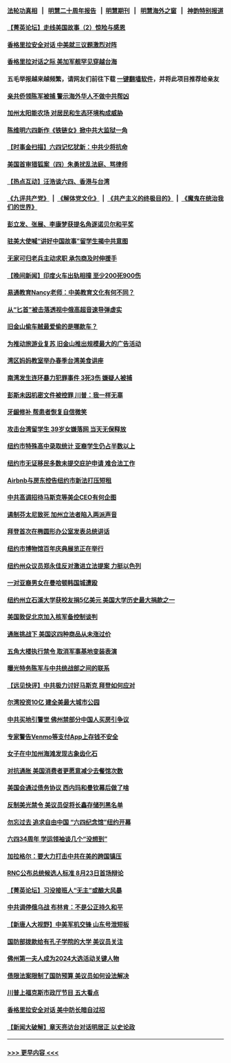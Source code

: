 #### [法轮功真相](https://github.com/gfw-breaker/truth/blob/master/README.md?t=0) &nbsp;&nbsp;|&nbsp;&nbsp; [明慧二十周年报告](https://github.com/gfw-breaker/mh-reports/blob/master/README.md?t=0) &nbsp;&nbsp;|&nbsp;&nbsp;[明慧期刊](https://github.com/gfw-breaker/mh-qikan) &nbsp;&nbsp;|&nbsp;&nbsp; [明慧海外之窗](https://github.com/gfw-breaker/mh-news/blob/master/README.md?t=0) &nbsp;&nbsp;|&nbsp;&nbsp; [神韵特别报道](https://github.com/gfw-breaker/mh-news/blob/master/shenyun.md?t=0)
#### [【菁英论坛】走线美国故事（2）惊险与感恩](../pages/nsc412/n14009399.md?t=06040343) 
#### [香格里拉安全对话 中美就三议题激烈对阵](../pages/nsc412/n14009412.md?t=06040343) 
#### [香格里拉对话之际 美加军舰罕见穿越台海](../pages/nsc412/n14009379.md?t=06040343) 
#### 五毛举报越来越频繁，请网友们前往下载 [一键翻墙软件](https://github.com/gfw-breaker/ssr-accounts)，并将此项目推荐给亲友
#### [亲共侨领陈军被捕 警示海外华人不做中共帮凶](../pages/nsc412/n14009219.md?t=06040343) 
#### [加州太阳能农场 对居民和生态环境构成威胁](../pages/nsc412/n14009232.md?t=06040343) 
#### [陈维明六四新作《铁链女》掀中共大监狱一角](../pages/nsc412/n14009248.md?t=06040343) 
#### [【时事金扫描】六四记忆犹新：中共少将抗命](../pages/nsc412/n14009112.md?t=06040343) 
#### [美国首审猎狐案（四）朱勇扰乱法庭、骂律师](../pages/nsc412/n14009171.md?t=06040343) 
#### [【热点互动】汪浩谈六四、香港与台湾](../pages/nsc412/n14009065.md?t=06040343) 
#### [《九评共产党》](https://github.com/begood0513/9ping.md/blob/master/README.md) &nbsp;|&nbsp; [《解体党文化》](../../../../jtdwh.md/blob/master/README.md)  &nbsp;|&nbsp; [《共产主义的终极目的》](../../../../gczydzjmd.md/blob/master/README.md) &nbsp;|&nbsp; [《魔鬼在统治我们的世界》](../../../../mgztzwmdsj.md/blob/master/README.md) 
#### [彭立发、张展、李康梦获提名角逐诺贝尔和平奖](../pages/nsc412/n14009215.md?t=06040343) 
#### [驻美大使喊“讲好中国故事”留学生揭中共意图](../pages/nsc412/n14009303.md?t=06040343) 
#### [无家可归老兵主动求职 承包商及时伸援手](../pages/nsc412/n14009308.md?t=06040343) 
#### [【晚间新闻】印度火车出轨相撞 至少200死900伤](../pages/nsc412/n14009265.md?t=06040343) 
#### [易通教育Nancy老师：中美教育文化有何不同？](../pages/nsc412/n14009257.md?t=06040343) 
#### [从“匕首”被击落透视中俄高超音速导弹虚实](../pages/nsc412/n14008433.md?t=06040343) 
#### [旧金山偷车贼最爱偷的是哪款车？](../pages/nsc412/n14009235.md?t=06040343) 
#### [为推动旅游业复苏 旧金山推出规模最大的广告活动](../pages/nsc412/n14009230.md?t=06040343) 
#### [湾区妈妈教室举办春季台湾美食讲座](../pages/nsc412/n14009221.md?t=06040343) 
#### [南湾发生连环暴力犯罪事件 3死3伤  嫌疑人被捕](../pages/nsc412/n14009217.md?t=06040343) 
#### [彭斯未因机密文件被控罪 川普：我一样无辜](../pages/nsc412/n14009086.md?t=06040343) 
#### [牙龈修补 帮患者恢复自信微笑](../pages/nsc412/n14009209.md?t=06040343) 
#### [攻击台湾留学生 39岁女嫌落网 当天无保释放](../pages/nsc412/n14009175.md?t=06040343) 
#### [纽约市特殊高中录取统计 亚裔学生仍占半数以上](../pages/nsc412/n14009180.md?t=06040343) 
#### [纽约市无证移民多数未提交庇护申请 难合法工作](../pages/nsc412/n14009138.md?t=06040343) 
#### [Airbnb与房东控告纽约市新法打压短租](../pages/nsc412/n14009136.md?t=06040343) 
#### [中共高调招待马斯克等美企CEO有何企图](../pages/nsc412/n14009040.md?t=06040343) 
#### [遏制芬太尼致死 加州立法者陷入两派声音](../pages/nsc412/n14009142.md?t=06040343) 
#### [拜登首次在椭圆形办公室发表总统讲话](../pages/nsc412/n14009140.md?t=06040343) 
#### [纽约市博物馆百年庆典展览正在举行](../pages/nsc412/n14009145.md?t=06040343) 
#### [纽约州众议员郑永佳反对激进立法提案 力挺以色列](../pages/nsc412/n14009173.md?t=06040343) 
#### [一对亚裔男女在曼哈顿韩国城遭殴](../pages/nsc412/n14009147.md?t=06040343) 
#### [纽约州立石溪大学获校友捐5亿美元 美国大学历史最大捐款之一](../pages/nsc412/n14009149.md?t=06040343) 
#### [美国敦促北京加入核军备控制谈判](../pages/nsc412/n14009117.md?t=06040343) 
#### [通胀挑战下 美国这四种商品从未涨过价](../pages/nsc412/n14009059.md?t=06040343) 
#### [五角大楼执行禁令 取消军事基地变装表演](../pages/nsc412/n14009025.md?t=06040343) 
#### [曝光特务陈军与中共统战部之间的联系](../pages/nsc412/n14009091.md?t=06040343) 
#### [【远见快评】中共极力讨好马斯克 拜登如何应对](../pages/nsc412/n14009021.md?t=06040343) 
#### [尔湾投资10亿 建全美最大城市公园](../pages/nsc412/n14009083.md?t=06040343) 
#### [中共买地引警觉 佛州禁部分中国人买房引争议](../pages/nsc412/n14009022.md?t=06040343) 
#### [专家警告Venmo等支付App上存钱不安全](../pages/nsc412/n14009079.md?t=06040343) 
#### [女子在中加州海滩发现古象齿化石](../pages/nsc412/n14009066.md?t=06040343) 
#### [对抗通胀 美国消费者更愿意减少去餐馆次数](../pages/nsc412/n14009029.md?t=06040343) 
#### [美国会通过债务协议 西内玛和曼钦幕后做了啥](../pages/nsc412/n14008970.md?t=06040343) 
#### [反制美光禁令 美议员促将长鑫存储列黑名单](../pages/nsc412/n14009028.md?t=06040343) 
#### [勿忘过去 追求自由中国 “六四纪念馆”纽约开幕](../pages/nsc412/n14009057.md?t=06040343) 
#### [六四34周年 学运领袖谈几个“没想到”](../pages/nsc412/n14009027.md?t=06040343) 
#### [加拉格尔：要大力打击中共在美的跨国镇压](../pages/nsc412/n14009013.md?t=06040343) 
#### [RNC公布总统候选人标准 8月23日首场辩论](../pages/nsc412/n14009020.md?t=06040343) 
#### [【菁英论坛】习没接班人“无主”或酿大风暴](../pages/nsc412/n14009004.md?t=06040343) 
#### [中共调停俄乌战 布林肯：不是公正持久和平](../pages/nsc412/n14008954.md?t=06040343) 
#### [【新唐人大视野】中美军机交锋 山东号泄短板](../pages/nsc412/n14008983.md?t=06040343) 
#### [国防部拨款给有孔子学院的大学 美议员关注](../pages/nsc412/n14009009.md?t=06040343) 
#### [佛州第一夫人成为2024大选活动关键人物](../pages/nsc412/n14008964.md?t=06040343) 
#### [债限法案限制了国防预算 美议员如何设法解决](../pages/nsc412/n14008981.md?t=06040343) 
#### [川普上福克斯市政厅节目 五大看点](../pages/nsc412/n14008967.md?t=06040343) 
#### [香格里拉安全对话 美中防长暗自过招](../pages/nsc412/n14008973.md?t=06040343) 
#### [【新闻大破解】章天亮访台对话明居正 以史论政](../pages/nsc412/n14008980.md?t=06040343) 

----
#### [ >>> 更早内容 <<< ](../indexes/nsc412-earlier.md)

